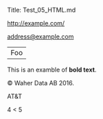 ﻿Title: Test_05_HTML.md

<http://example.com/>

<address@example.com>

<table>
    <tr>
        <td>Foo</td>
    </tr>
</table>

This is an examble of <b>bold text</b>.

&copy; Waher Data AB 2016.

AT&T

4 < 5

